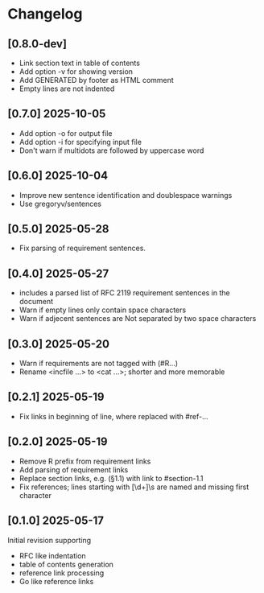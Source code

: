 # Changelog

## [0.8.0-dev]

- Link section text in table of contents
- Add option -v for showing version
- Add GENERATED by footer as HTML comment
- Empty lines are not indented

## [0.7.0] 2025-10-05

- Add option -o for output file
- Add option -i for specifying input file
- Don't warn if multidots are followed by uppercase word

## [0.6.0] 2025-10-04

- Improve new sentence identification and doublespace warnings
- Use gregoryv/sentences

## [0.5.0] 2025-05-28

- Fix parsing of requirement sentences.

## [0.4.0] 2025-05-27

- <list of requirements> includes a parsed list of RFC 2119
  requirement sentences in the document
- Warn if empty lines only contain space characters
- Warn if adjecent sentences are Not separated by two space characters

## [0.3.0] 2025-05-20

- Warn if requirements are not tagged with (#R...)
- Rename <incfile ...> to <cat ...>; shorter and more memorable

## [0.2.1] 2025-05-19

- Fix links in beginning of line, where replaced with #ref-...

## [0.2.0] 2025-05-19

- Remove R prefix from requirement links
- Add parsing of requirement links
- Replace section links, e.g. (§1.1) with link to #section-1.1
- Fix references; lines starting with [\d+]\s are named and
  missing first character
  

## [0.1.0] 2025-05-17

Initial revision supporting 

- RFC like indentation
- table of contents generation
- reference link processing
- Go like reference links
